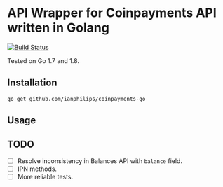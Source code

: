 # API Wrapper for Coinpayments API written in Golang

[![Build Status](https://travis-ci.org/yograterol/coinpayments-go.svg?branch=master)](https://travis-ci.org/yograterol/coinpayments-go)

Tested on Go 1.7 and 1.8.

## Installation

`go get github.com/ianphilips/coinpayments-go`

## Usage


## TODO

- [ ] Resolve inconsistency in Balances API with `balance` field.
- [ ] IPN methods.
- [ ] More reliable tests.

